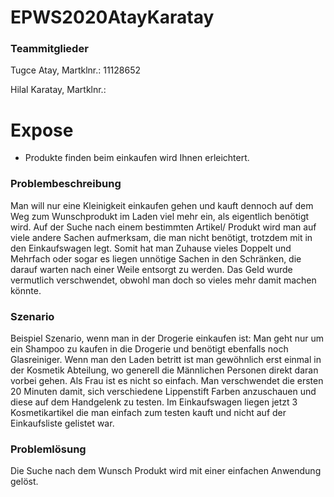 # EPWS2020AtayKaratay

### Teammitglieder
Tugce Atay, Martklnr.: 11128652

Hilal Karatay, Martklnr.: 

# Expose
- Produkte finden beim einkaufen wird Ihnen erleichtert. 
### Problembeschreibung
Man will nur eine Kleinigkeit einkaufen gehen und kauft dennoch auf dem Weg 
zum Wunschprodukt im Laden viel mehr ein, als eigentlich benötigt wird.
Auf der Suche nach einem bestimmten Artikel/ Produkt wird man auf viele andere Sachen 
aufmerksam, die man nicht benötigt, trotzdem mit in den Einkaufswagen legt. Somit 
hat man Zuhause vieles Doppelt und Mehrfach oder sogar es liegen unnötige Sachen in den
Schränken, die darauf warten nach einer Weile entsorgt zu werden. Das Geld wurde vermutlich
verschwendet, obwohl man doch so vieles mehr damit machen könnte.

### Szenario 
Beispiel Szenario, wenn man in der Drogerie einkaufen ist: 
Man geht nur um ein Shampoo zu kaufen in die Drogerie und benötigt ebenfalls noch Glasreiniger.
Wenn man den Laden betritt ist man gewöhnlich erst einmal in der Kosmetik Abteilung, wo
generell die Männlichen Personen direkt daran vorbei gehen. Als Frau ist es nicht so einfach. 
Man verschwendet die ersten 20 Minuten damit, sich verschiedene Lippenstift Farben anzuschauen 
und diese auf dem Handgelenk zu testen. Im Einkaufswagen liegen jetzt 3 Kosmetikartikel die 
man einfach zum testen kauft und nicht auf der Einkaufsliste gelistet war. 


### Problemlösung 
Die Suche nach dem Wunsch Produkt wird mit einer einfachen Anwendung gelöst.



